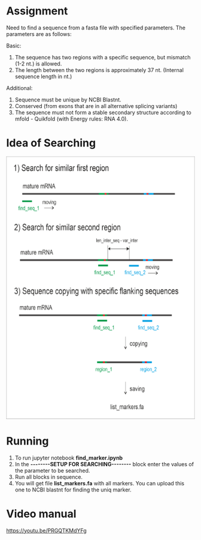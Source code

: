 # Assignment
Need to find a sequence from a fasta file with specified parameters. The parameters are as follows:

Basic:
1) The sequence has two regions with a specific sequence, but mismatch (1-2 nt.) is allowed.
2) The length between the two regions is approximately 37 nt. (Internal sequence length in nt.)

Additional:
1) Sequence must be unique by NCBI Blastnt.
2) Conserved (from exons that are in all alternative splicing variants)
3) The sequence must not form a stable secondary structure according to mfold - Quikfold (with Energy rules: RNA 4.0).

# Idea of Searching
<img src="images/process.png" height="700">

# Running
1. To run jupyter notebook **find_marker.ipynb**
2. In the **--------SETUP FOR SEARCHING--------** block enter the values of the parameter to be searched. 
3. Run all blocks in sequence.
4. You will get file **list_markers.fa** with all markers. You can upload this one to NCBI blastnt for
finding the uniq marker.

# Video manual
https://youtu.be/PRGQTKMdYFg
